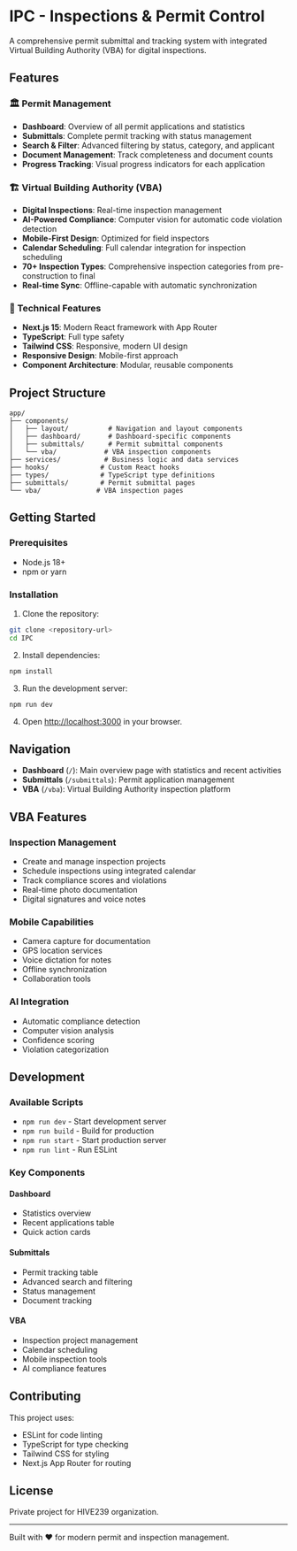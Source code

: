 # IPC - Inspections & Permit Control

A comprehensive permit submittal and tracking system with integrated Virtual Building Authority (VBA) for digital inspections.

## Features

### 🏛️ Permit Management
- **Dashboard**: Overview of all permit applications and statistics
- **Submittals**: Complete permit tracking with status management
- **Search & Filter**: Advanced filtering by status, category, and applicant
- **Document Management**: Track completeness and document counts
- **Progress Tracking**: Visual progress indicators for each application

### 🏗️ Virtual Building Authority (VBA)
- **Digital Inspections**: Real-time inspection management
- **AI-Powered Compliance**: Computer vision for automatic code violation detection
- **Mobile-First Design**: Optimized for field inspectors
- **Calendar Scheduling**: Full calendar integration for inspection scheduling
- **70+ Inspection Types**: Comprehensive inspection categories from pre-construction to final
- **Real-time Sync**: Offline-capable with automatic synchronization

### 🔧 Technical Features
- **Next.js 15**: Modern React framework with App Router
- **TypeScript**: Full type safety
- **Tailwind CSS**: Responsive, modern UI design
- **Responsive Design**: Mobile-first approach
- **Component Architecture**: Modular, reusable components

## Project Structure

```
app/
├── components/
│   ├── layout/          # Navigation and layout components
│   ├── dashboard/       # Dashboard-specific components
│   ├── submittals/      # Permit submittal components
│   └── vba/            # VBA inspection components
├── services/           # Business logic and data services
├── hooks/             # Custom React hooks
├── types/             # TypeScript type definitions
├── submittals/        # Permit submittal pages
└── vba/              # VBA inspection pages
```

## Getting Started

### Prerequisites
- Node.js 18+ 
- npm or yarn

### Installation

1. Clone the repository:
```bash
git clone <repository-url>
cd IPC
```

2. Install dependencies:
```bash
npm install
```

3. Run the development server:
```bash
npm run dev
```

4. Open [http://localhost:3000](http://localhost:3000) in your browser.

## Navigation

- **Dashboard** (`/`): Main overview page with statistics and recent activities
- **Submittals** (`/submittals`): Permit application management
- **VBA** (`/vba`): Virtual Building Authority inspection platform

## VBA Features

### Inspection Management
- Create and manage inspection projects
- Schedule inspections using integrated calendar
- Track compliance scores and violations
- Real-time photo documentation
- Digital signatures and voice notes

### Mobile Capabilities
- Camera capture for documentation
- GPS location services
- Voice dictation for notes
- Offline synchronization
- Collaboration tools

### AI Integration
- Automatic compliance detection
- Computer vision analysis
- Confidence scoring
- Violation categorization

## Development

### Available Scripts

- `npm run dev` - Start development server
- `npm run build` - Build for production
- `npm run start` - Start production server
- `npm run lint` - Run ESLint

### Key Components

#### Dashboard
- Statistics overview
- Recent applications table
- Quick action cards

#### Submittals
- Permit tracking table
- Advanced search and filtering
- Status management
- Document tracking

#### VBA
- Inspection project management
- Calendar scheduling
- Mobile inspection tools
- AI compliance features

## Contributing

This project uses:
- ESLint for code linting
- TypeScript for type checking
- Tailwind CSS for styling
- Next.js App Router for routing

## License

Private project for HIVE239 organization.

---

Built with ❤️ for modern permit and inspection management.